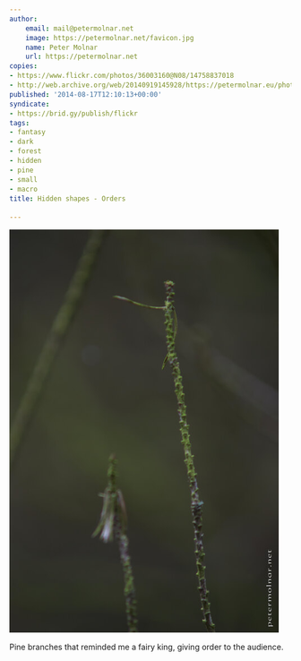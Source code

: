 ```yaml
---
author:
    email: mail@petermolnar.net
    image: https://petermolnar.net/favicon.jpg
    name: Peter Molnar
    url: https://petermolnar.net
copies:
- https://www.flickr.com/photos/36003160@N08/14758837018
- http://web.archive.org/web/20140919145928/https://petermolnar.eu/photo/hidden-shapes-orders/
published: '2014-08-17T12:10:13+00:00'
syndicate:
- https://brid.gy/publish/flickr
tags:
- fantasy
- dark
- forest
- hidden
- pine
- small
- macro
title: Hidden shapes - Orders

---
```


![](hidden-shapes-orders.jpg)

Pine branches that reminded me a fairy king, giving order to the
audience.